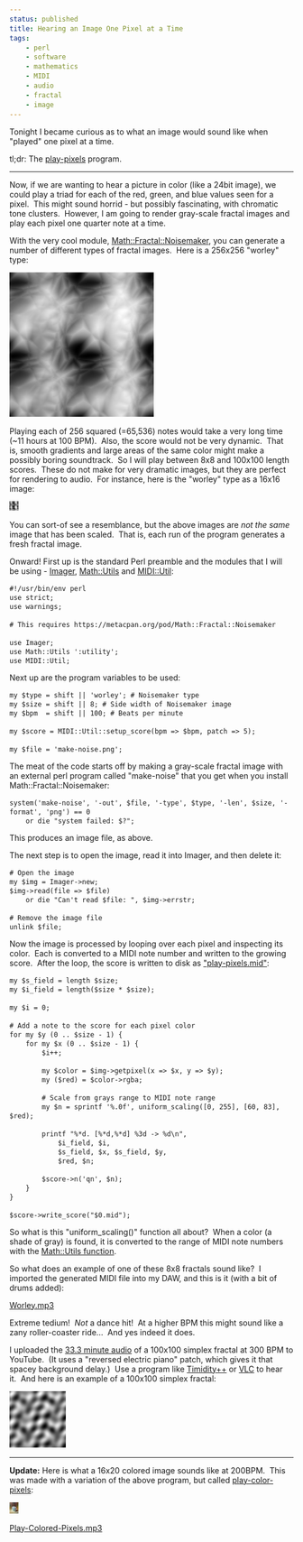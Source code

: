 ```yaml
---
status: published
title: Hearing an Image One Pixel at a Time
tags:
    - perl
    - software
    - mathematics
    - MIDI
    - audio
    - fractal
    - image
---
```


Tonight I became curious as to what an image would sound like when "played" one pixel at a time.

tl;dr: The [play-pixels](https://github.com/ology/Music/blob/master/play-pixels) program.

---

Now, if we are wanting to hear a picture in color (like a 24bit image), we could play a triad for each of the red, green, and blue values seen for a pixel.  This might sound horrid - but possibly fascinating, with chromatic tone clusters.  However, I am going to render gray-scale fractal images and play each pixel one quarter note at a time.

With the very cool module, [Math::Fractal::Noisemaker](https://metacpan.org/pod/Math::Fractal::Noisemaker), you can generate a number of different types of fractal images.  Here is a 256x256 "worley" type:

![](worley.png)

Playing each of 256 squared (=65,536) notes would take a very long time (~11 hours at 100 BPM).  Also, the score would not be very dynamic.  That is, smooth gradients and large areas of the same color might make a possibly boring soundtrack.  So I will play between 8x8 and 100x100 length scores.  These do not make for very dramatic images, but they are perfect for rendering to audio.  For instance, here is the "worley" type as a 16x16 image:

![](worley-sm.png)

You can sort-of see a resemblance, but the above images are *not the same* image that has been scaled.  That is, each run of the program generates a fresh fractal image.

Onward! First up is the standard Perl preamble and the modules that I will be using - [Imager](https://metacpan.org/pod/Imager), [Math::Utils](https://metacpan.org/pod/Math::Utils) and [MIDI::Util](https://metacpan.org/pod/MIDI::Util):

    #!/usr/bin/env perl
    use strict;
    use warnings;

    # This requires https://metacpan.org/pod/Math::Fractal::Noisemaker

    use Imager;
    use Math::Utils ':utility';
    use MIDI::Util;

Next up are the program variables to be used:

    my $type = shift || 'worley'; # Noisemaker type
    my $size = shift || 8; # Side width of Noisemaker image
    my $bpm  = shift || 100; # Beats per minute

    my $score = MIDI::Util::setup_score(bpm => $bpm, patch => 5);

    my $file = 'make-noise.png';

The meat of the code starts off by making a gray-scale fractal image with an external perl program called "make-noise" that you get when you install Math::Fractal::Noisemaker:

    system('make-noise', '-out', $file, '-type', $type, '-len', $size, '-format', 'png') == 0
        or die "system failed: $?";

This produces an image file, as above.

The next step is to open the image, read it into Imager, and then delete it:

    # Open the image
    my $img = Imager->new;
    $img->read(file => $file)
        or die "Can't read $file: ", $img->errstr;

    # Remove the image file
    unlink $file;

Now the image is processed by looping over each pixel and inspecting its color.  Each is converted to a MIDI note number and written to the growing score.  After the loop, the score is written to disk as ["play-pixels.mid"](play-pixels.mid):

    my $s_field = length $size;
    my $i_field = length($size * $size);

    my $i = 0;

    # Add a note to the score for each pixel color
    for my $y (0 .. $size - 1) {
        for my $x (0 .. $size - 1) {
            $i++;

            my $color = $img->getpixel(x => $x, y => $y);
            my ($red) = $color->rgba;

            # Scale from grays range to MIDI note range
            my $n = sprintf '%.0f', uniform_scaling([0, 255], [60, 83], $red);

            printf "%*d. [%*d,%*d] %3d -> %d\n",
                $i_field, $i,
                $s_field, $x, $s_field, $y,
                $red, $n;

            $score->n('qn', $n);
        }
    }

    $score->write_score("$0.mid");

So what is this "uniform_scaling()" function all about?  When a color (a shade of gray) is found, it is converted to the range of MIDI note numbers with the [Math::Utils function](https://metacpan.org/pod/Math::Utils#uniform_scaling).

So what does an example of one of these 8x8 fractals sound like?  I imported the generated MIDI file into my DAW, and this is it (with a bit of drums added):

[Worley.mp3](Worley.mp3)

Extreme tedium!  *Not* a dance hit!  At a higher BPM this might sound like a zany roller-coaster ride...  And yes indeed it does.

I uploaded the [33.3 minute audio](https://youtu.be/gPleJe-SoQk) of a 100x100 simplex fractal at 300 BPM to YouTube.  (It uses a "reversed electric piano" patch, which gives it that spacey background delay.)  Use a program like [Timidity++](http://timidity.sourceforge.net/) or [VLC](https://www.videolan.org/vlc/index.html) to hear it.  And here is an example of a 100x100 simplex fractal:

![](simplex-100x100-1.png)

---

**Update:** Here is what a 16x20 colored image sounds like at 200BPM.  This was made with a variation of the above program, but called [play-color-pixels](https://github.com/ology/Music/blob/master/play-color-pixels):

![TP-oil-sm.jpg](TP-oil-sm.jpg)

[Play-Colored-Pixels.mp3](Play-Colored-Pixels.mp3)

